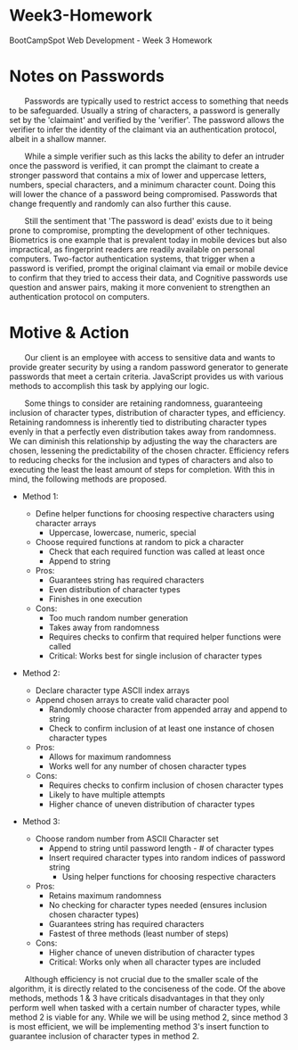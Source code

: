 # Week3-Homework
BootCampSpot Web Development - Week 3 Homework

# Notes on Passwords
&nbsp;&nbsp;&nbsp;&nbsp;&nbsp;&nbsp; Passwords are typically used to restrict
access to something that needs to be safeguarded. Usually a string of characters, 
a password is generally set by the 'claimaint' and verified by the 'verifier'. The
password allows the verifier to infer the identity of the claimant via an 
authentication protocol, albeit in a shallow manner.

&nbsp;&nbsp;&nbsp;&nbsp;&nbsp;&nbsp; While a simple verifier such as this lacks
the ability to defer an intruder once the password is verified, it can prompt the
claimant to create a stronger password that contains a mix of lower and uppercase
letters, numbers, special characters, and a minimum character count. Doing this
will lower the chance of a password being compromised. Passwords that change
frequently and randomly can also further this cause.

&nbsp;&nbsp;&nbsp;&nbsp;&nbsp;&nbsp; Still the sentiment that 'The password is dead'
exists due to it being prone to compromise, prompting the development of other
techniques. Biometrics is one example that is prevalent today in mobile devices but
also impractical, as fingerprint readers are readily available on personal computers.
Two-factor authentication systems, that trigger when a password is verified, prompt
the original claimant via email or mobile device to confirm that they tried to
access their data, and Cognitive passwords use question and answer pairs, making it
more convenient to strengthen an authentication protocol on computers.

# Motive & Action
&nbsp;&nbsp;&nbsp;&nbsp;&nbsp;&nbsp; Our client is an employee with access to 
sensitive data and wants to provide greater security by using a random password
generator to generate passwords that meet a certain criteria. JavaScript provides
us with various methods to accomplish this task by applying our logic. 

&nbsp;&nbsp;&nbsp;&nbsp;&nbsp;&nbsp; Some things to consider are retaining randomness,
guaranteeing inclusion of character types, distribution of character types, and
efficiency. Retaining randomness is inherently tied to distributing character types
evenly in that a perfectly even distribution takes away from randomness. We can
diminish this relationship by adjusting the way the characters are chosen,
lessening the predictability of the chosen chracter. Efficiency refers to reducing
checks for the inclusion and types of characters and also to executing the least the
least amount of steps for completion. With this in mind, the following methods are
proposed.

* Method 1:
    - Define helper functions for choosing respective characters using character arrays
        - Uppercase, lowercase, numeric, special
    - Choose required functions at random to pick a character
        - Check that each required function was called at least once
        - Append to string
    - Pros:
        - Guarantees string has required characters
        - Even distribution of character types
        - Finishes in one execution
    - Cons:
        - Too much random number generation
        - Takes away from randomness
        - Requires checks to confirm that required helper functions were called
        - Critical: Works best for single inclusion of character types

* Method 2:
    - Declare character type ASCII index arrays
    - Append chosen arrays to create valid character pool
        - Randomly choose character from appended array and append to string
        - Check to confirm inclusion of at least one instance of chosen character types
    - Pros:
        - Allows for maximum randomness
        - Works well for any number of chosen character types
    - Cons:
        - Requires checks to confirm inclusion of chosen character types
        - Likely to have multiple attempts
        - Higher chance of uneven distribution of character types

* Method 3:
    - Choose random number from ASCII Character set
        - Append to string until password length - # of character types
        - Insert required character types into random indices of password string
            - Using helper functions for choosing respective characters
    - Pros:
        - Retains maximum randomness
        - No checking for character types needed (ensures inclusion chosen character types)
        - Guarantees string has required characters
        - Fastest of three methods (least number of steps)
    - Cons:
        - Higher chance of uneven distribution of character types
        - Critical: Works only when all character types are included

&nbsp;&nbsp;&nbsp;&nbsp;&nbsp;&nbsp; Although efficiency is not crucial due to the smaller
scale of the algorithm, it is directly related to the conciseness of the code. Of the
above methods, methods 1 & 3 have criticals disadvantages in that they only perform well
when tasked with a certain number of character types, while method 2 is viable for any.
While we will be using method 2, since method 3 is most efficient, we will be implementing
method 3's insert function to guarantee inclusion of character types in method 2.